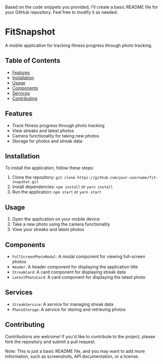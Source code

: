 Based on the code snippets you provided, I'll create a basic README file for your GitHub repository. Feel free to modify it as needed.

# **FitSnapshot**

A mobile application for tracking fitness progress through photo tracking.

## **Table of Contents**

- [Features](#features)
- [Installation](#installation)
- [Usage](#usage)
- [Components](#components)
- [Services](#services)
- [Contributing](#contributing)

## **Features**

- Track fitness progress through photo tracking
- View streaks and latest photos
- Camera functionality for taking new photos
- Storage for photos and streak data

## **Installation**

To install the application, follow these steps:

1. Clone the repository: `git clone https://github.com/your-username/fit-snapshot.git`
2. Install dependencies: `npm install` or `yarn install`
3. Run the application: `npm start` or `yarn start`

## **Usage**

1. Open the application on your mobile device
2. Take a new photo using the camera functionality
3. View your streaks and latest photos

## **Components**

- `FullScreenPhotoModal`: A modal component for viewing full-screen photos
- `Header`: A header component for displaying the application title
- `StreakCard`: A card component for displaying streak data
- `LatestPhotoCard`: A card component for displaying the latest photo

## **Services**

- `StreakService`: A service for managing streak data
- `PhotoStorage`: A service for storing and retrieving photos

## **Contributing**

Contributions are welcome! If you'd like to contribute to the project, please fork the repository and submit a pull request.

Note: This is just a basic README file, and you may want to add more information, such as screenshots, API documentation, or a license.
